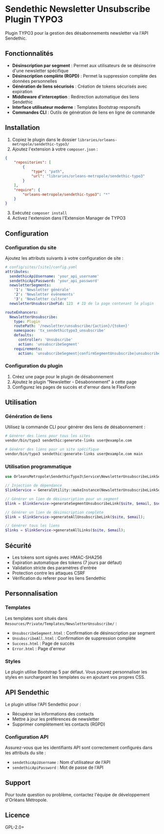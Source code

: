 # Sendethic Newsletter Unsubscribe Plugin TYPO3

Plugin TYPO3 pour la gestion des désabonnements newsletter via l'API Sendethic.

## Fonctionnalités

- **Désinscription par segment** : Permet aux utilisateurs de se désinscrire d'une newsletter spécifique
- **Désinscription complète (RGPD)** : Permet la suppression complète des données personnelles
- **Génération de liens sécurisés** : Création de tokens sécurisés avec expiration
- **Middleware d'interception** : Redirection automatique des liens Sendethic
- **Interface utilisateur moderne** : Templates Bootstrap responsifs
- **Commandes CLI** : Outils de génération de liens en ligne de commande

## Installation

1. Copiez le plugin dans le dossier `libraries/orleans-metropole/sendethic-typo3/`
2. Ajoutez l'extension à votre `composer.json` :

```json
{
    "repositories": [
        {
            "type": "path",
            "url": "libraries/orleans-metropole/sendethic-typo3"
        }
    ],
    "require": {
        "orleans-metropole/sendethic-typo3": "*"
    }
}
```

3. Exécutez `composer install`
4. Activez l'extension dans l'Extension Manager de TYPO3

## Configuration

### Configuration du site

Ajoutez les attributs suivants à votre configuration de site :

```yaml
# config/sites/[site]/config.yaml
attributes:
  sendethicApiUsername: 'your_api_username'
  sendethicApiPassword: 'your_api_password'
  newsletterSegments:
    '1': 'Newsletter générale'
    '2': 'Newsletter événements'
    '3': 'Newsletter culture'
  newsletterUnsubscribePid: 123  # ID de la page contenant le plugin

routeEnhancers:
  NewsletterUnsubscribe:
    type: Plugin
    routePath: '/newsletter/unsubscribe/{action}/{token}'
    namespace: 'tx_sendethictypo3_unsubscribe'
    defaults:
      controller: 'Unsubscribe'
      action: 'unsubscribeSegment'
    requirements:
      action: 'unsubscribeSegment|confirmSegmentUnsubscribe|unsubscribeAll|confirmDeleteAll|success|error'
```

### Configuration du plugin

1. Créez une page pour le plugin de désabonnement
2. Ajoutez le plugin "Newsletter - Désabonnement" à cette page
3. Configurez les pages de succès et d'erreur dans le FlexForm

## Utilisation

### Génération de liens

Utilisez la commande CLI pour générer des liens de désabonnement :

```bash
# Générer des liens pour tous les sites
vendor/bin/typo3 sendethic:generate-links user@example.com

# Générer des liens pour un site spécifique
vendor/bin/typo3 sendethic:generate-links user@example.com main
```

### Utilisation programmatique

```php
use OrleansMetropole\SendethicTypo3\Service\NewsletterUnsubscribeLinkService;

// Injection de dépendance
$linkService = GeneralUtility::makeInstance(NewsletterUnsubscribeLinkService::class);

// Générer un lien de désinscription pour un segment
$link = $linkService->generateSegmentUnsubscribeLink($site, $email, $segmentId);

// Générer un lien de désinscription complète
$link = $linkService->generateAllUnsubscribeLink($site, $email);

// Générer tous les liens
$links = $linkService->generateAllLinks($site, $email);
```

## Sécurité

- Les tokens sont signés avec HMAC-SHA256
- Expiration automatique des tokens (7 jours par défaut)
- Validation stricte des paramètres d'entrée
- Protection contre les attaques CSRF
- Vérification du referer pour les liens Sendethic

## Personnalisation

### Templates

Les templates sont situés dans `Resources/Private/Templates/NewsletterUnsubscribe/` :

- `UnsubscribeSegment.html` : Confirmation de désinscription par segment
- `UnsubscribeAll.html` : Confirmation de suppression complète
- `Success.html` : Page de succès
- `Error.html` : Page d'erreur

### Styles

Le plugin utilise Bootstrap 5 par défaut. Vous pouvez personnaliser les styles en surchargeant les templates ou en ajoutant vos propres CSS.

## API Sendethic

Le plugin utilise l'API Sendethic pour :

- Récupérer les informations des contacts
- Mettre à jour les préférences de newsletter
- Supprimer complètement les contacts (RGPD)

### Configuration API

Assurez-vous que les identifiants API sont correctement configurés dans les attributs du site :

- `sendethicApiUsername` : Nom d'utilisateur de l'API
- `sendethicApiPassword` : Mot de passe de l'API

## Support

Pour toute question ou problème, contactez l'équipe de développement d'Orléans Métropole.

## Licence

GPL-2.0+ 